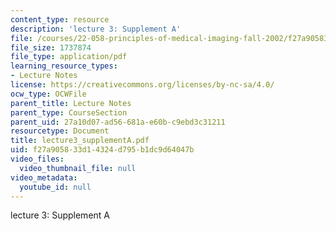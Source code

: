 ```yaml
---
content_type: resource
description: 'lecture 3: Supplement A'
file: /courses/22-058-principles-of-medical-imaging-fall-2002/f27a905833d14324d795b1dc9d64047b_lecture3_supplementA.pdf
file_size: 1737874
file_type: application/pdf
learning_resource_types:
- Lecture Notes
license: https://creativecommons.org/licenses/by-nc-sa/4.0/
ocw_type: OCWFile
parent_title: Lecture Notes
parent_type: CourseSection
parent_uid: 27a10d07-ad56-681a-e60b-c9ebd3c31211
resourcetype: Document
title: lecture3_supplementA.pdf
uid: f27a9058-33d1-4324-d795-b1dc9d64047b
video_files:
  video_thumbnail_file: null
video_metadata:
  youtube_id: null
---
```

lecture 3: Supplement A